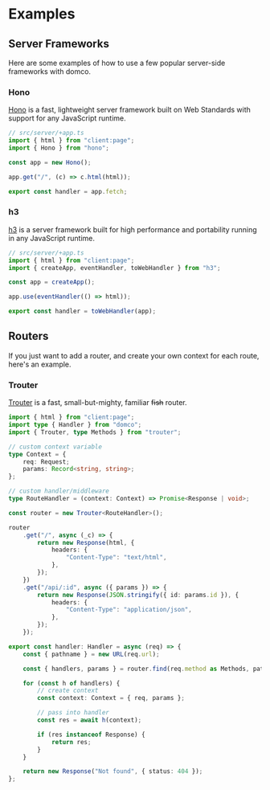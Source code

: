 # Examples

## Server Frameworks

Here are some examples of how to use a few popular server-side frameworks with domco.

### Hono

[Hono](https://hono.dev/) is a fast, lightweight server framework built on Web Standards with support for any JavaScript runtime.

```ts
// src/server/+app.ts
import { html } from "client:page";
import { Hono } from "hono";

const app = new Hono();

app.get("/", (c) => c.html(html));

export const handler = app.fetch;
```

### h3

[h3](https://h3.unjs.io/) is a server framework built for high performance and portability running in any JavaScript runtime.

```ts
// src/server/+app.ts
import { html } from "client:page";
import { createApp, eventHandler, toWebHandler } from "h3";

const app = createApp();

app.use(eventHandler(() => html));

export const handler = toWebHandler(app);
```

## Routers

If you just want to add a router, and create your own context for each route, here's an example.

### Trouter

[Trouter](https://github.com/lukeed/trouter) is a fast, small-but-mighty, familiar ~~fish~~ router.

```ts
import { html } from "client:page";
import type { Handler } from "domco";
import { Trouter, type Methods } from "trouter";

// custom context variable
type Context = {
	req: Request;
	params: Record<string, string>;
};

// custom handler/middleware
type RouteHandler = (context: Context) => Promise<Response | void>;

const router = new Trouter<RouteHandler>();

router
	.get("/", async (_c) => {
		return new Response(html, {
			headers: {
				"Content-Type": "text/html",
			},
		});
	})
	.get("/api/:id", async ({ params }) => {
		return new Response(JSON.stringify({ id: params.id }), {
			headers: {
				"Content-Type": "application/json",
			},
		});
	});

export const handler: Handler = async (req) => {
	const { pathname } = new URL(req.url);

	const { handlers, params } = router.find(req.method as Methods, pathname);

	for (const h of handlers) {
		// create context
		const context: Context = { req, params };

		// pass into handler
		const res = await h(context);

		if (res instanceof Response) {
			return res;
		}
	}

	return new Response("Not found", { status: 404 });
};
```
